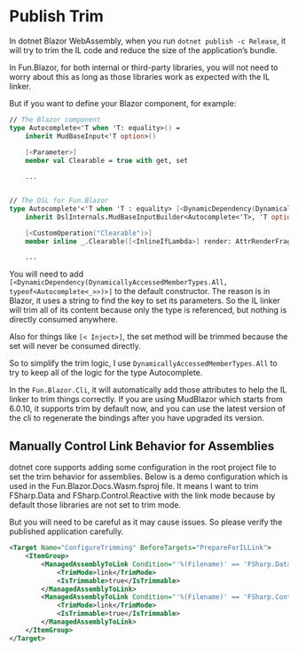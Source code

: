 # Publish Trim

In dotnet Blazor WebAssembly, when you run `dotnet publish -c Release`, it will try to trim the IL code and reduce the size of the application’s bundle.

In Fun.Blazor, for both internal or third-party libraries, you will not need to worry about this as long as those libraries work as expected with the IL linker.

But if you want to define your Blazor component, for example:


```fsharp
// The Blazor component
type Autocomplete<'T when 'T: equality>() =
    inherit MudBaseInput<'T option>()    
    
    [<Parameter>]
    member val Clearable = true with get, set

    ...


// The DSL for Fun.Blazor 
type Autocomplete'<'T when 'T : equality> [<DynamicDependency(DynamicallyAccessedMemberTypes.All, typeof<Autocomplete<_>>)>] () =
    inherit DslInternals.MudBaseInputBuilder<Autocomplete<'T>, 'T option>()

    [<CustomOperation("Clearable")>]
    member inline _.Clearable([<InlineIfLambda>] render: AttrRenderFragment, x: bool) = render ==> ("Clearable" => x)

    ...
```

You will need to add `[<DynamicDependency(DynamicallyAccessedMemberTypes.All, typeof<Autocomplete<_>>)>]` to the default constructor. The reason is in Blazor, it uses a string to find the key to set its parameters. So the IL linker will trim all of its content because only the type is referenced, but nothing is directly consumed anywhere.

Also for things like `[< Inject>]`, the set method will be trimmed because the set will never be consumed directly.

So to simplify the trim logic, I use `DynamicallyAccessedMemberTypes.All` to try to keep all of the logic for the type Autocomplete.

In the `Fun.Blazor.Cli`, it will automatically add those attributes to help the IL linker to trim things correctly. If you are using MudBlazor which starts from 6.0.10, it supports trim by default now, and you can use the latest version of the cli to regenerate the bindings after you have upgraded its version.

## Manually Control Link Behavior for Assemblies

dotnet core supports adding some configuration in the root project file to set the trim behavior for assemblies. Below is a demo configuration which is used in the Fun.Blazor.Docs.Wasm.fsproj file. It means I want to trim FSharp.Data and FSharp.Control.Reactive with the link mode because by default those libraries are not set to trim mode.

But you will need to be careful as it may cause issues. So please verify the published application carefully.


```xml
<Target Name="ConfigureTrimming" BeforeTargets="PrepareForILLink">
    <ItemGroup>
        <ManagedAssemblyToLink Condition="'%(Filename)' == 'FSharp.Data'">
            <TrimMode>link</TrimMode>
            <IsTrimmable>true</IsTrimmable>
        </ManagedAssemblyToLink>
        <ManagedAssemblyToLink Condition="'%(Filename)' == 'FSharp.Control.Reactive'">
            <TrimMode>link</TrimMode>
            <IsTrimmable>true</IsTrimmable>
        </ManagedAssemblyToLink>
    </ItemGroup>
</Target>
```